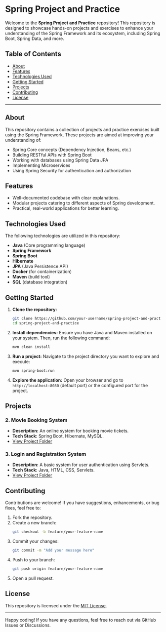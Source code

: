 # Spring Project and Practice

Welcome to the **Spring Project and Practice** repository! This repository is designed to showcase hands-on projects and exercises to enhance your understanding of the Spring Framework and its ecosystem, including Spring Boot, Spring Data, and more.

## Table of Contents
- [About](#about)
- [Features](#features)
- [Technologies Used](#technologies-used)
- [Getting Started](#getting-started)
- [Projects](#projects)
- [Contributing](#contributing)
- [License](#license)

---

## About
This repository contains a collection of projects and practice exercises built using the Spring Framework. These projects are aimed at improving your understanding of:

- Spring Core concepts (Dependency Injection, Beans, etc.)
- Building RESTful APIs with Spring Boot
- Working with databases using Spring Data JPA
- Implementing Microservices
- Using Spring Security for authentication and authorization

## Features
- Well-documented codebase with clear explanations.
- Modular projects catering to different aspects of Spring development.
- Practical, real-world applications for better learning.

## Technologies Used

The following technologies are utilized in this repository:

- **Java** (Core programming language)
- **Spring Framework**
- **Spring Boot**
- **Hibernate**
- **JPA** (Java Persistence API)
- **Docker** (for containerization)
- **Maven** (build tool)
- **SQL** (database integration)

## Getting Started

1. **Clone the repository:**
   ```bash
   git clone https://github.com/your-username/spring-project-and-practice.git
   cd spring-project-and-practice
   ```

2. **Install dependencies:**
   Ensure you have Java and Maven installed on your system. Then, run the following command:
   ```bash
   mvn clean install
   ```

3. **Run a project:**
   Navigate to the project directory you want to explore and execute:
   ```bash
   mvn spring-boot:run
   ```

4. **Explore the application:**
   Open your browser and go to `http://localhost:8080` (default port) or the configured port for the project.

## Projects

### 2. **Movie Booking System**
   - **Description:** An online system for booking movie tickets.
   - **Tech Stack:** Spring Boot, Hibernate, MySQL.
   - [View Project Folder](./movie-booking-system)

### 3. **Login and Registration System**
   - **Description:** A basic system for user authentication using Servlets.
   - **Tech Stack:** Java, HTML, CSS, Servlets.
   - [View Project Folder](./login-registration-system)

## Contributing

Contributions are welcome! If you have suggestions, enhancements, or bug fixes, feel free to:

1. Fork the repository.
2. Create a new branch:
   ```bash
   git checkout -b feature/your-feature-name
   ```
3. Commit your changes:
   ```bash
   git commit -m "Add your message here"
   ```
4. Push to your branch:
   ```bash
   git push origin feature/your-feature-name
   ```
5. Open a pull request.

## License

This repository is licensed under the [MIT License](LICENSE).

---

Happy coding! If you have any questions, feel free to reach out via GitHub Issues or Discussions.
